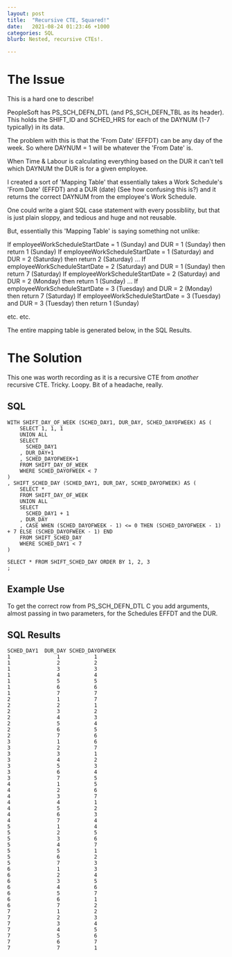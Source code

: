 ```yaml
---
layout: post
title:  "Recursive CTE, Squared!"
date:   2021-08-24 01:23:46 +1000
categories: SQL
blurb: Nested, recursive CTEs!.

---
```

# The Issue

This is a hard one to describe! 

PeopleSoft has PS_SCH_DEFN_DTL (and PS_SCH_DEFN_TBL as its header). This holds the SHIFT_ID and SCHED_HRS for each of the DAYNUM (1-7 typically) in its data.

The problem with this is that the 'From Date' (EFFDT) can be any day of the week. So where DAYNUM = 1 will be whatever the 'From Date' is.

When Time & Labour is calculating everything based on the DUR it can't tell which DAYNUM the DUR is for a given employee.

I created a sort of 'Mapping Table' that essentially takes a Work Schedule's 'From Date' (EFFDT) and a DUR (date) (See how confusing this is?) and it returns the correct DAYNUM from the employee's Work Schedule.

One could write a giant SQL case statement with every possibliity, but that is just plain sloppy, and tedious and huge and not reusable.

But, essentially this 'Mapping Table' is saying something not unlike:

If employeeWorkScheduleStartDate = 1 (Sunday) and DUR = 1 (Sunday) then return 1 (Sunday)
If employeeWorkScheduleStartDate = 1 (Saturday) and DUR = 2 (Saturday) then return 2 (Saturday)
...
If employeeWorkScheduleStartDate = 2 (Saturday) and DUR = 1 (Sunday) then return 7 (Saturday)
If employeeWorkScheduleStartDate = 2 (Saturday) and DUR = 2 (Monday) then return 1 (Sunday)
...
If employeeWorkScheduleStartDate = 3 (Tuesday) and DUR = 2 (Monday) then return 7 (Saturday)
If employeeWorkScheduleStartDate = 3 (Tuesday) and DUR = 3 (Tuesday) then return 1 (Sunday)

etc. etc.

The entire mapping table is generated below, in the SQL Results.

# The Solution

This one was worth recording as it is a recursive CTE from *another* recursive CTE. Tricky. Loopy. Bit of a headache, really.



## SQL

```
WITH SHIFT_DAY_OF_WEEK (SCHED_DAY1, DUR_DAY, SCHED_DAYOFWEEK) AS (  
	SELECT 1, 1, 1  
	UNION ALL  
	SELECT 
	  SCHED_DAY1  
	, DUR_DAY+1  
	, SCHED_DAYOFWEEK+1  
	FROM SHIFT_DAY_OF_WEEK  
	WHERE SCHED_DAYOFWEEK < 7
)
, SHIFT_SCHED_DAY (SCHED_DAY1, DUR_DAY, SCHED_DAYOFWEEK) AS (  
	SELECT *  
	FROM SHIFT_DAY_OF_WEEK  
	UNION ALL  
	SELECT 
	  SCHED_DAY1 + 1  
	, DUR_DAY  
	, CASE WHEN (SCHED_DAYOFWEEK - 1) <= 0 THEN (SCHED_DAYOFWEEK - 1) + 7 ELSE (SCHED_DAYOFWEEK - 1) END  
	FROM SHIFT_SCHED_DAY  
	WHERE SCHED_DAY1 < 7
)  

SELECT * FROM SHIFT_SCHED_DAY ORDER BY 1, 2, 3
;
```

## Example Use

To get the correct row from PS_SCH_DEFN_DTL C you add arguments, almost passing in two parameters, for the Schedules EFFDT and the DUR.

## SQL Results

```
SCHED_DAY1	DUR_DAY	SCHED_DAYOFWEEK
1				1			1
1				2			2
1				3			3
1				4			4
1				5			5
1				6			6
1				7			7
2				1			7
2				2			1
2				3			2
2				4			3
2				5			4
2				6			5
2				7			6
3				1			6
3				2			7
3				3			1
3				4			2
3				5			3	
3				6			4
3				7			5
4				1			5
4				2			6
4				3			7
4				4			1
4				5			2
4				6			3
4				7			4
5				1			4
5				2			5
5				3			6
5				4			7
5				5			1
5				6			2
5				7			3
6				1			3
6				2			4
6				3			5
6				4			6
6				5			7
6				6			1
6				7			2
7				1			2
7				2			3
7				3			4
7				4			5
7				5			6
7				6			7
7				7			1
```
